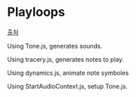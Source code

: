 Playloops
===

[출처](https://codepen.io/teropa/pen/rzQMEG)

Using Tone.js, generates sounds.

Using tracery.js, generates notes to play.

Using dynamics.js, animate note symboles

Using StartAudioContext.js, setup Tone.js.
